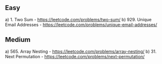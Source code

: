 ## Easy

a) 1. Two Sum - https://leetcode.com/problems/two-sum/
b) 929. Unique Email Addresses - https://leetcode.com/problems/unique-email-addresses/

## Medium

a) 565. Array Nesting - https://leetcode.com/problems/array-nesting/
b) 31. Next Permutation - https://leetcode.com/problems/next-permutation/
